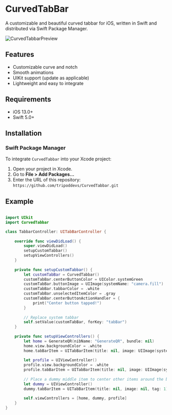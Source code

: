 # CurvedTabBar

A customizable and beautiful curved tabbar for iOS, written in Swift and distributed via Swift Package Manager.

![CurvedTabbarPreview](https://github.com/user-attachments/assets/f0789041-19ac-4a55-9c22-ca90b48572fd)


## Features

- Customizable curve and notch
- Smooth animations
- UIKit support (update as applicable)
- Lightweight and easy to integrate

## Requirements

- iOS 13.0+
- Swift 5.0+

## Installation

### Swift Package Manager

To integrate `CurvedTabbar` into your Xcode project:

1. Open your project in Xcode.
2. Go to **File > Add Packages...**
3. Enter the URL of this repository: `https://github.com/tripoddevs/CurvedTabbar.git`

## Example

```swift 

import UIkit
import CurvedTabbar

class TabbarController: UITabBarController {
    
    override func viewDidLoad() {
        super.viewDidLoad()
        setupCustomTabbar()
        setupViewControllers()
    }
    
    private func setupCustomTabbar() {
        let customTabBar = CurvedTabbar()
        customTabBar.centerButtonColor = UIColor.systemGreen
        customTabBar.buttonImage = UIImage(systemName: "camera.fill")
        customTabBar.tabbarColor = .white
        customTabBar.unselectedItemColor = .gray
        customTabBar.centerButtonActionHandler = {
            print("Center button tapped!")
        }
        
        // Replace system tabbar
        self.setValue(customTabBar, forKey: "tabBar")
    }
    
    private func setupViewControllers() {
        let home = GenerateQR(nibName: "GenerateQR", bundle: nil)
        home.view.backgroundColor = .white
        home.tabBarItem = UITabBarItem(title: nil, image: UIImage(systemName: "qrcode.viewfinder"), tag: 0)
        
        let profile = UIViewController()
        profile.view.backgroundColor = .white
        profile.tabBarItem = UITabBarItem(title: nil, image: UIImage(systemName: "gear"), tag: 2)
        
        // Place a dummy middle item to center other items around the button
        let dummy = UIViewController()
        dummy.tabBarItem = UITabBarItem(title: nil, image: nil, tag: 1)
        
        self.viewControllers = [home, dummy, profile]
    }
}

```
